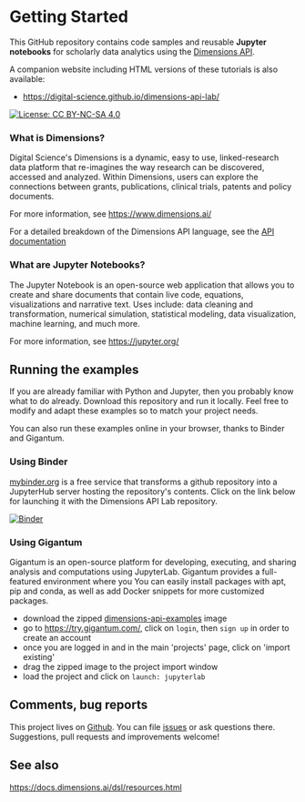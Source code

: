 # Getting Started

This GitHub repository contains code samples and reusable **Jupyter notebooks** for scholarly data analytics using the [Dimensions API](https://www.dimensions.ai/dimensions-apis/).

A companion website including HTML versions of these tutorials is also available:
* https://digital-science.github.io/dimensions-api-lab/ 

[![License: CC BY-NC-SA 4.0](https://img.shields.io/badge/License-CC%20BY--NC--SA%204.0-lightgrey.svg)](https://creativecommons.org/licenses/by-nc-sa/4.0/)


### What is Dimensions?

Digital Science's Dimensions is a dynamic, easy to use, linked-research data platform that re-imagines the way research can be discovered, accessed and analyzed.  Within Dimensions, users can explore the connections between grants, publications, clinical trials, patents and policy documents.

For more information, see https://www.dimensions.ai/ 

For a detailed breakdown of the Dimensions API language, see the [API documentation](https://docs.dimensions.ai/dsl)


### What are Jupyter Notebooks?

The Jupyter Notebook is an open-source web application that allows you to create and share documents that contain live code, equations, visualizations and narrative text. Uses include: data cleaning and transformation, numerical simulation, statistical modeling, data visualization, machine learning, and much more.

For more information, see https://jupyter.org/


## Running the examples

If you are already familiar with Python and Jupyter, then you probably know what to do already. Download this repository and run it locally. Feel free to modify and adapt these examples so to match your project needs. 

You can also run these examples online in your browser, thanks to Binder and Gigantum. 


### Using Binder 

[mybinder.org](https://ovh.mybinder.org/) is a free service that transforms a github repository into a JupyterHub server hosting the repository's contents. Click on the link below for launching it with the Dimensions API Lab repository.

[![Binder](https://mybinder.org/badge_logo.svg)](https://mybinder.org/v2/gh/digital-science/dimensions-api-lab/master)


### Using Gigantum 

Gigantum is an open-source platform for developing, executing, and sharing analysis and computations using JupyterLab. Gigantum provides a full-featured environment where you  You can easily install packages with apt, pip and conda, as well as add Docker snippets for more customized packages.  

* download the zipped [dimensions-api-examples](http://static.michelepasin.org/gigantum/gigantum-dimensions-lab-examples-image.zip) image 
* go to https://try.gigantum.com/, click on `login`, then `sign up` in order to create an account 
* once you are logged in and in the main 'projects' page, click on 'import existing'
* drag the zipped image to the project import window
* load the project and click on `launch: jupyterlab`


## Comments, bug reports

This project lives on [Github](https://github.com/digital-science/dimensions-api-lab). You can file [issues]([issues](https://github.com/digital-science/dimensions-api-lab/issues/new)) or ask questions there. Suggestions, pull requests and improvements welcome!

## See also

https://docs.dimensions.ai/dsl/resources.html